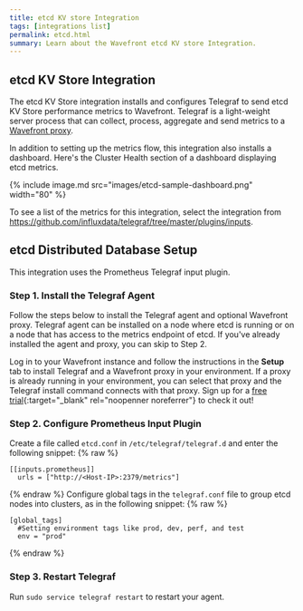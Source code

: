 ```yaml
---
title: etcd KV store Integration
tags: [integrations list]
permalink: etcd.html
summary: Learn about the Wavefront etcd KV store Integration.
---
```

## etcd KV Store Integration

The etcd KV Store integration installs and configures Telegraf to send etcd KV Store performance metrics to Wavefront. Telegraf is a light-weight server process that can collect, process, aggregate and send metrics to a [Wavefront proxy](https://docs.wavefront.com/proxies.html).

In addition to setting up the metrics flow, this integration also installs a dashboard. Here's the Cluster Health section of a dashboard displaying etcd metrics.

{% include image.md src="images/etcd-sample-dashboard.png" width="80" %}


To see a list of the metrics for this integration, select the integration from <https://github.com/influxdata/telegraf/tree/master/plugins/inputs>.
## etcd Distributed Database Setup



This integration uses the Prometheus Telegraf input plugin.


### Step 1. Install the Telegraf Agent

Follow the steps below to install the Telegraf agent and optional Wavefront proxy. Telegraf agent can be installed on a node where etcd is running or on a node that has access to the metrics endpoint of etcd. If you've already installed the agent and proxy, you can skip to Step 2.

Log in to your Wavefront instance and follow the instructions in the **Setup** tab to install Telegraf and a Wavefront proxy in your environment. If a proxy is already running in your environment, you can select that proxy and the Telegraf install command connects with that proxy. Sign up for a [free trial](http://wavefront.com/sign-up/?utm_source=docs.vmware.com&utm_medium=referral&utm_campaign=docs-front-page){:target="_blank" rel="noopenner noreferrer"} to check it out!

### Step 2. Configure Prometheus Input Plugin

Create a file called `etcd.conf` in `/etc/telegraf/telegraf.d` and enter the following snippet:
{% raw %}
```
[[inputs.prometheus]]
  urls = ["http://<Host-IP>:2379/metrics"]
```
{% endraw %}
Configure global tags in the `telegraf.conf` file to group etcd nodes into clusters, as in the following snippet:
{% raw %}
```
[global_tags]
  #Setting environment tags like prod, dev, perf, and test
  env = "prod"
```
{% endraw %}

### Step 3. Restart Telegraf

Run `sudo service telegraf restart` to restart your agent.


